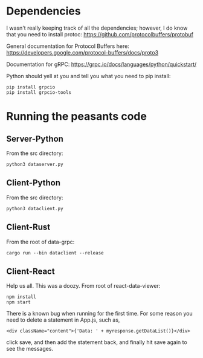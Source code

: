 # Dependencies
I wasn't really keeping track of all the dependencies; however, I do know that you need to install protoc: https://github.com/protocolbuffers/protobuf


General documentation for Protocol Buffers here: https://developers.google.com/protocol-buffers/docs/proto3

Documentation for gRPC: https://grpc.io/docs/languages/python/quickstart/

Python should yell at you and tell you what you need to pip install:
```
pip install grpcio
pip install grpcio-tools
```

# Running the peasants code
## Server-Python
From the src directory:
```
python3 dataserver.py
```
## Client-Python
From the src directory:
```
python3 dataclient.py
```
## Client-Rust
From the root of data-grpc:
```
cargo run --bin dataclient --release
```

## Client-React
Help us all. This was a doozy. From root of react-data-viewer:
```
npm install
npm start
```
There is a known bug when running for the first time. For some reason you need to delete a statement in App.js, such as,
```
<div className="content">{'Data: ' + myresponse.getDataList()}</div>
```
click save, and then add the statement back, and finally hit save again to see the messages.